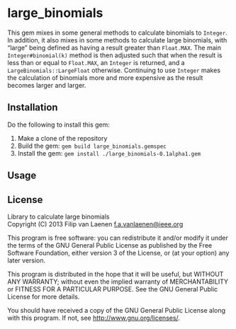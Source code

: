 large_binomials
===============

This gem mixes in some general methods to calculate binomials to `Integer`. In
addition, it also mixes in some methods to calculate large binomials, with
“large” being defined as having a result greater than `Float.MAX`. The main
`Integer#binomial(k)` method is then adjusted such that when the result is less
than or equal to `Float.MAX`, an `Integer` is returned, and a
`LargeBinomials::LargeFloat` otherwise. Continuing to use `Integer` makes the
calculation of binomials more and more expensive as the result becomes larger
and larger.

Installation
------------

Do the following to install this gem:

1. Make a clone of the repository
2. Build the gem: `gem build large_binomials.gemspec`
3. Install the gem: `gem install ./large_binomials-0.1alpha1.gem`

Usage
-----

License
-------

Library to calculate large binomials  
Copyright (C) 2013  Filip van Laenen <f.a.vanlaenen@ieee.org>

This program is free software: you can redistribute it and/or modify
it under the terms of the GNU General Public License as published by
the Free Software Foundation, either version 3 of the License, or
(at your option) any later version.

This program is distributed in the hope that it will be useful,
but WITHOUT ANY WARRANTY; without even the implied warranty of
MERCHANTABILITY or FITNESS FOR A PARTICULAR PURPOSE.  See the
GNU General Public License for more details.

You should have received a copy of the GNU General Public License
along with this program.  If not, see <http://www.gnu.org/licenses/>.